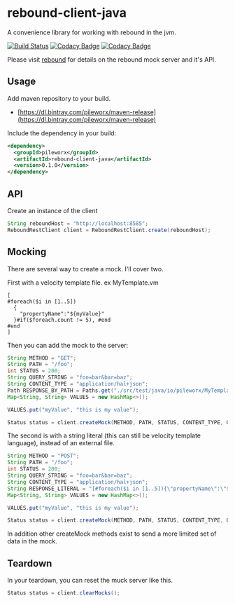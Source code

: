 rebound-client-java
===================
A convenience library for working with rebound in the jvm.

[![Build Status](https://travis-ci.org/pileworx/rebound-client-java.svg?branch=develop)](https://travis-ci.org/pileworx/rebound)
[![Codacy Badge](https://api.codacy.com/project/badge/Grade/b18750ca0df941d7beb0726487c83b39)](https://www.codacy.com/app/marcuslange/rebound-client-java?utm_source=github.com&amp;utm_medium=referral&amp;utm_content=pileworx/rebound-client-java&amp;utm_campaign=Badge_Grade)
[![Codacy Badge](https://api.codacy.com/project/badge/Coverage/b18750ca0df941d7beb0726487c83b39)](https://www.codacy.com/app/marcuslange/rebound-client-java?utm_source=github.com&utm_medium=referral&utm_content=pileworx/rebound-client-java&utm_campaign=Badge_Coverage)

Please visit [rebound](https://github.com/pileworx/rebound) for details on the rebound mock server and it's API.

Usage
-----

Add maven repository to your build.
- [https://dl.bintray.com/pileworx/maven-release](https://dl.bintray.com/pileworx/maven-release)

Include the dependency in your build:
```xml
<dependency>
  <groupId>pileworx</groupId>
  <artifactId>rebound-client-java</artifactId>
  <version>0.1.0</version>
</dependency>
```
API
---

Create an instance of the client

```java
String reboundHost = "http://localhost:8585";
ReboundRestClient client = ReboundRestClient.create(reboundHost);
```

Mocking
-------
There are several way to create a mock. I'll cover two.

First with a velocity template file.
 ex MyTemplate.vm
 
```vtl
[
#foreach($i in [1..5])
  {
    "propertyName":"${myValue}"
  }#if($foreach.count != 5), #end
#end
]
```

Then you can add the mock to the server:

```java
String METHOD = "GET";
String PATH = "/foo";
int STATUS = 200;
String QUERY_STRING = "foo=bar&bar=baz";
String CONTENT_TYPE = "application/hal+json";
Path RESPONSE_BY_PATH = Paths.get("./src/test/java/io/pileworx/MyTemplate.vm");
Map<String, String> VALUES = new HashMap<>();

VALUES.put("myValue", "this is my value");

Status status = client.createMock(METHOD, PATH, STATUS, CONTENT_TYPE, QUERY_STRING, RESPONSE_BY_PATH, VALUES);
```

The second is with a string literal (this can still be velocity template language), instead of an external file.

```java
String METHOD = "POST";
String PATH = "/foo";
int STATUS = 200;
String QUERY_STRING = "foo=bar&bar=baz";
String CONTENT_TYPE = "application/hal+json";
String RESPONSE_LITERAL = "[#foreach($i in [1..5]){\"propertyName\":\"${myValue}\"} #if($foreach.count != 5), #end #end]";
Map<String, String> VALUES = new HashMap<>();

VALUES.put("myValue", "this is my value");

Status status = client.createMock(METHOD, PATH, STATUS, CONTENT_TYPE, QUERY_STRING, RESPONSE_LITERAL, VALUES);
```

In addition other createMock methods exist to send a more limited set of data in the mock.

Teardown
--------

In your teardown, you can reset the muck server like this.

```java
Status status = client.clearMocks();
```